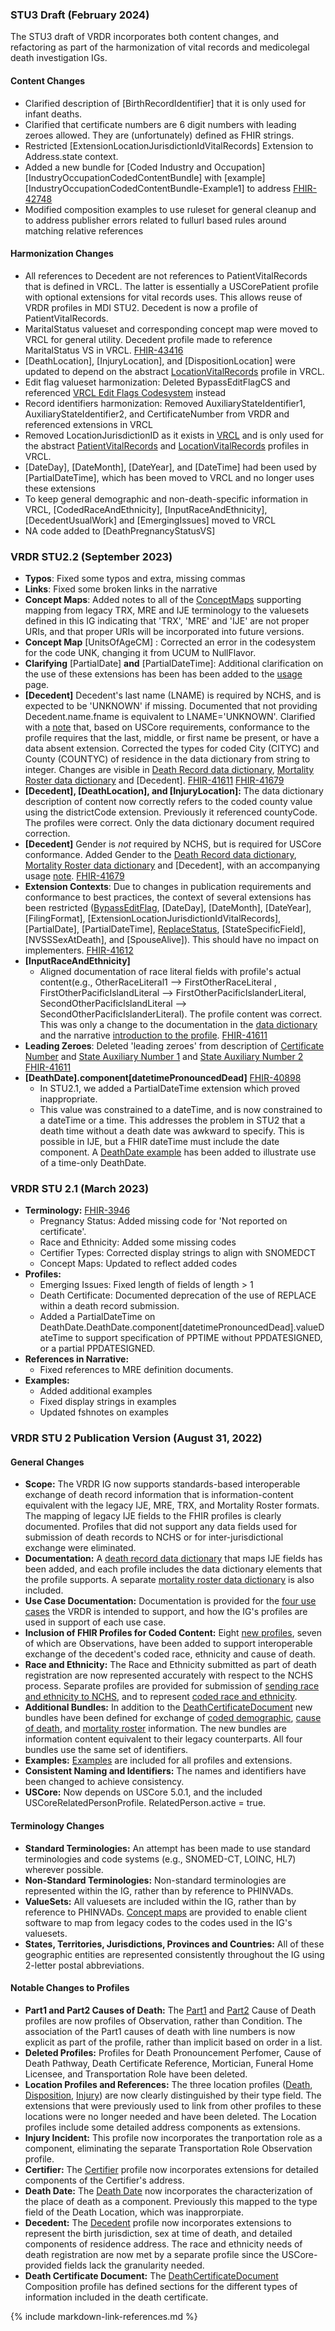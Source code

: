 ### STU3 Draft (February 2024)
The STU3 draft of VRDR incorporates both content changes, and refactoring as part of the harmonization of vital records and medicolegal death investigation IGs.
#### Content Changes
* Clarified description of [BirthRecordIdentifier] that it is only used for infant deaths.
* Clarified that certificate numbers are 6 digit numbers with leading zeroes allowed.  They are (unfortunately) defined as FHIR strings.
* Restricted [ExtensionLocationJurisdictionIdVitalRecords] Extension to Address.state context.
* Added a new bundle for [Coded Industry and Occupation][IndustryOccupationCodedContentBundle] with [example][IndustryOccupationCodedContentBundle-Example1] to address [FHIR-42748](https://jira.hl7.org/browse/FHIR-42748)
* Modified composition examples to use ruleset for general cleanup and to address publisher errors related to fullurl based rules around matching relative references
#### Harmonization Changes
* All references to Decedent are not references to PatientVitalRecords that is defined in VRCL.  The latter is essentially a USCorePatient profile with optional extensions for vital records uses.   This allows reuse of VRDR profiles in MDI STU2. Decedent is now a profile of PatientVitalRecords.  
* MaritalStatus valueset and corresponding concept map were moved to VRCL for general utility. Decedent profile made to reference MaritalStatus VS in VRCL. [FHIR-43416](https://jira.hl7.org/browse/FHIR-43416)
* [DeathLocation], [InjuryLocation], and [DispositionLocation] were updated to depend on the abstract [LocationVitalRecords](https://build.fhir.org/ig/HL7/vr-common-library/StructureDefinition-Location-vr.html) profile in VRCL. 
* Edit flag valueset harmonization: Deleted BypassEditFlagCS and referenced [VRCL Edit Flags Codesystem](http://hl7.org/fhir/us/vr-common-library/CodeSystem/CodeSystem-vr-edit-flags) instead
* Record identifiers harmonization: Removed AuxiliaryStateIdentifier1, AuxiliaryStateIdentifier2, and CertificateNumber from VRDR and referenced extensions in VRCL
* Removed LocationJurisdictionID as it exists in [VRCL](http://build.fhir.org/ig/HL7/vr-common-library/StructureDefinition-Extension-jurisdiction-id-vr.html) and is only used for the abstract [PatientVitalRecords](https://build.fhir.org/ig/HL7/vr-common-library/StructureDefinition-Patient-vr.html) and [LocationVitalRecords](https://build.fhir.org/ig/HL7/vr-common-library/StructureDefinition-Location-vr.html) profiles in VRCL. 
* [DateDay], [DateMonth], [DateYear], and [DateTime] had been used by [PartialDateTime], which has been moved to VRCL and no longer uses these extensions
* To keep general demographic and non-death-specific information in VRCL, [CodedRaceAndEthnicity], [InputRaceAndEthnicity], [DecedentUsualWork] and [EmergingIssues] moved to VRCL
* NA code added to [DeathPregnancyStatusVS] 

### VRDR STU2.2 (September 2023)
* __Typos__:  Fixed some typos and extra, missing commas
* __Links__:  Fixed some broken links in the narrative
* __Concept Maps__:  Added notes to all of the [ConceptMaps](artifacts.html#terminology-concept-maps) supporting mapping from legacy TRX, MRE and IJE terminology to the valuesets defined in this IG indicating that 'TRX', 'MRE' and 'IJE' are not proper URIs, and that proper URIs will be incorporated into future versions.
* __Concept Map__ [UnitsOfAgeCM] : Corrected an error in the codesystem for the code UNK, changing it from UCUM to NullFlavor.
* __Clarifying__ [PartialDate] __and__ [PartialDateTime]: Additional clarification on the use of these extensions has been has been added to the [usage](usage.html#partial-dates-and-times) page.
* __[Decedent]__ Decedent's last name (LNAME) is required by NCHS, and is expected to be 'UNKNOWN' if missing.   Documented that not providing Decedent.name.fname is equivalent to LNAME='UNKNOWN'.  Clarified with a [note](usage.html#decedent-name) that, based on USCore requirements, conformance to the profile requires that the last, middle, or first name be present, or have a data absent extension. Corrected the types for coded City (CITYC) and County (COUNTYC) of residence in the data dictionary from string to integer.  Changes are visible in [Death Record data dictionary](DeathRecordDataDictionary.html), [Mortality Roster data dictionary](MortalityRosterDataDictionary.html) and [Decedent].    [FHIR-41611](https://jira.hl7.org/browse/FHIR-41611) [FHIR-41679](https://jira.hl7.org/browse/FHIR-41679)
* __[Decedent], [DeathLocation], and [InjuryLocation]:__ The data dictionary description of content now correctly refers to the coded county value using the districtCode extension.  Previously it referenced countyCode.   The profiles were correct.  Only the data dictionary document required correction.
* __[Decedent]__ Gender is *not* required by NCHS, but is required for USCore conformance.   Added Gender to the [Death Record data dictionary](DeathRecordDataDictionary.html), [Mortality Roster data dictionary](MortalityRosterDataDictionary.html)  and [Decedent], with an accompanying usage [note](https://build.fhir.org/ig/HL7/vrdr/branches/STU2.2-preview1/usage.html#decedent-gender). [FHIR-41679](https://jira.hl7.org/browse/FHIR-41679)
* __Extension Contexts__: Due to changes in publication requirements and conformance to best practices, the context of several extensions has been restricted ([BypassEditFlag](http://hl7.org/fhir/us/vrdr/STU2.2/StructureDefinition-BypassEditFlag.html), [DateDay], [DateMonth], [DateYear], [FilingFormat], [ExtensionLocationJurisdictionIdVitalRecords], [PartialDate], [PartialDateTime], [ReplaceStatus](StructureDefinition-ReplaceStatus.html), [StateSpecificField], [NVSSSexAtDeath], and [SpouseAlive]).  This should have no impact on implementers. [FHIR-41612](https://jira.hl7.org/browse/FHIR-41612)
* __[InputRaceAndEthnicity]__
  * Aligned documentation of race literal fields with profile's actual content(e.g., OtherRaceLiteral1 --> FirstOtherRaceLiteral , FirstOtherPacificIslandLiteral --> FirstOtherPacificIslanderLiteral, SecondOtherPacificIslandLiteral --> SecondOtherPacificIslanderLiteral).  The profile content was correct. This was only a change to the documentation in the [data dictionary](DeathRecordDataDictionary.html) and the narrative [introduction to the profile](http://hl7.org/fhir/us/vrdr/STU2.2/StructureDefinition-vrdr-input-race-and-ethnicity.html#usage).  [FHIR-41611](https://jira.hl7.org/browse/FHIR-41611)
* __Leading Zeroes__: Deleted 'leading zeroes' from description of [Certificate Number](http://hl7.org/fhir/us/vrdr/STU2.2/StructureDefinition-CertificateNumber.html) and [State Auxiliary Number 1](http://hl7.org/fhir/us/vrdr/STU2.2/StructureDefinition-AuxiliaryStateIdentifier1.html) and [State Auxiliary Number 2](http://hl7.org/fhir/us/vrdr/STU2.2/StructureDefinition-AuxiliaryStateIdentifier2.html) [FHIR-41611](https://jira.hl7.org/browse/FHIR-41611)
* __[DeathDate].component[datetimePronouncedDead]__  [FHIR-40898](https://jira.hl7.org/browse/FHIR-40898)
  * In STU2.1, we added a PartialDateTime extension which proved inappropriate.
  * This value was constrained to a dateTime, and is now constrained to a dateTime or a time. This addresses the problem in STU2 that a death time without a death date was awkward to specify.  This is possible in IJE, but a FHIR dateTime must include the date component.   A [DeathDate example](Observation-DeathDate-Example4.html) has been added to illustrate use of a time-only DeathDate.

### VRDR STU 2.1 (March 2023)
* __Terminology:__ [FHIR-3946](https://jira.hl7.org/browse/FHIR-3946)
  * Pregnancy Status:  Added missing code for 'Not reported on certificate'.
  * Race and Ethnicity: Added some missing codes
  * Certifier Types: Corrected display strings to align with SNOMEDCT
  * Concept Maps:  Updated to reflect added codes
* __Profiles:__
  * Emerging Issues:  Fixed length of fields of length > 1
  * Death Certificate:  Documented deprecation of the use of REPLACE within a death record submission.
  * Added a PartialDateTime on DeathDate.DeathDate.component[datetimePronouncedDead].valueDateTime to support specification of PPTIME without PPDATESIGNED, or a partial PPDATESIGNED.
* __References in Narrative:__
  * Fixed references to MRE definition documents.
* __Examples:__
  * Added additional examples
  * Fixed display strings in examples
  * Updated fshnotes on examples

### VRDR STU 2 Publication Version (August 31, 2022)
#### General Changes
* __Scope:__ The VRDR IG now supports standards-based interoperable exchange of death record information that is information-content equivalent with the legacy IJE, MRE, TRX, and Mortality Roster formats.   The mapping of legacy IJE fields to the FHIR profiles is clearly documented.   Profiles that did not support any data fields used for submission of death records to NCHS or for inter-jurisdictional exchange were eliminated.
* __Documentation:__ A [death record data dictionary](DeathRecordDataDictionary.html) that maps IJE fields has been added, and each profile includes the data dictionary elements that the profile supports. A separate [mortality roster data dictionary](MortalityRosterDataDictionary.html) is also included.
* __Use Case Documentation:__ Documentation is provided for the [four use cases](background.html#use-cases) the VRDR is intended to support, and how the IG's profiles are used in support of each use case.
* __Inclusion of FHIR Profiles for Coded Content:__ Eight [new profiles](artifacts.html#e-coded-observations), seven of which are Observations, have been added to support interoperable exchange of the decedent's coded race, ethnicity and cause of death.
* __Race and Ethnicity:__ The Race and Ethnicity submitted as part of death registration are now represented accurately with respect to the NCHS process.  Separate profiles are provided for submission of [sending race and ethnicity to NCHS](http://hl7.org/fhir/us/vrdr/STU2.2/StructureDefinition-vrdr-input-race-and-ethnicity.html), and to represent [coded race and ethnicity](http://hl7.org/fhir/us/vrdr/STU2.2/StructureDefinition-vrdr-coded-race-and-ethnicity.html).
* __Additional Bundles:__ In addition to the [DeathCertificateDocument](StructureDefinition-vrdr-death-certificate-document.html) new bundles have been defined for exchange of [coded demographic](StructureDefinition-vrdr-demographic-coded-bundle.html),  [cause of death](StructureDefinition-vrdr-cause-of-death-coded-bundle.html), and [mortality roster](StructureDefinition-vrdr-mortality-roster-bundle.html) information.  The new bundles are information content equivalent to their legacy counterparts.  All four bundles use the same set of identifiers.
* __Examples:__ [Examples](artifacts.html#example-example-instances) are included for all profiles and extensions.
* __Consistent Naming and Identifiers:__ The names and identifiers have been changed to achieve consistency.
* __USCore:__ Now depends on USCore 5.0.1, and the included USCoreRelatedPersonProfile.   RelatedPerson.active = true.

#### Terminology Changes
* __Standard Terminologies:__  An attempt has been made to use standard terminologies and code systems (e.g., SNOMED-CT, LOINC, HL7) wherever possible.
* __Non-Standard Terminologies:__ Non-standard terminologies are represented within the IG, rather than by reference to PHINVADs.
* __ValueSets:__ All valuesets are included within the IG, rather than by reference to PHINVADs.   [Concept maps](artifacts.html#terminology-concept-maps) are provided to enable client software to map from legacy codes to the codes used in the IG's valuesets.
* __States, Territories, Jurisdictions, Provinces and Countries:__ All of these geographic entities are represented consistently throughout the IG using 2-letter postal abbreviations.

#### Notable Changes to Profiles
* __Part1 and Part2 Causes of Death:__ The [Part1](StructureDefinition-vrdr-cause-of-death-part1.html) and [Part2](StructureDefinition-vrdr-cause-of-death-part1.html) Cause of Death profiles are now profiles of Observation, rather than Condition.  The association of the Part1 causes of death with line numbers is now explicit as part of the profile, rather than implicit based on order in a list.
* __Deleted Profiles:__ Profiles for Death Pronouncement Perfomer, Cause of Death Pathway, Death Certificate Reference, Mortician, Funeral Home Licensee, and Transportation Role have been deleted.
* __Location Profiles and References:__ The three location profiles ([Death](StructureDefinition-vrdr-death-location.html), [Disposition](StructureDefinition-vrdr-disposition-location.html), [Injury](StructureDefinition-vrdr-injury-location.html)) are now clearly distinguished by their type field.  The extensions that were previously used to link from other profiles to these locations were no longer needed and have been deleted.  The Location profiles include some detailed address components as extensions.
* __Injury Incident:__ This profile now incorporates the tranportation role as a component, eliminating the separate Transportation Role Observation profile.
* __Certifier:__ The [Certifier](StructureDefinition-vrdr-certifier.html) profile now incorporates extensions for detailed components of the Certifier's address.
* __Death Date:__ The [Death Date](StructureDefinition-vrdr-death-date.html) now incorporates the characterization of the place of death as a component.  Previously this mapped to the type field of the Death Location, which was inapprorpiate.
* __Decedent:__ The [Decedent](StructureDefinition-vrdr-decedent.html) profile now incorporates extensions to represent the birth jurisdiction, sex at time of death, and detailed components of residence address.  The race and ethnicity needs of death registration are now met by a separate profile since the USCore-provided fields lack the granularity needed.
* __Death Certificate Document:__ The [DeathCertificateDocument](StructureDefinition-vrdr-death-certificate-document.html) Composition profile has defined sections for the different types of information included in the death certificate.

{% include markdown-link-references.md %}
